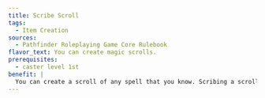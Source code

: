 ```yaml
---
title: Scribe Scroll
tags:
  - Item Creation
sources:
  - Pathfinder Roleplaying Game Core Rulebook
flavor_text: You can create magic scrolls.
prerequisites:
  - caster level 1st
benefit: |
  You can create a scroll of any spell that you know. Scribing a scroll takes 2 hours if its base price is 250 gp or less, otherwise scribing a scroll takes 1 day for each 1,000 gp in its base price. To scribe a scroll, you must use up raw materials costing half of this base price. See the magic item creation rules for more information.
---
```


